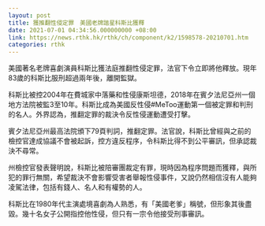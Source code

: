 ```yaml
---
layout: post
title: 獲推翻性侵定罪　美國老牌諧星科斯比獲釋
date: 2021-07-01 04:34:56.000000000 +08:00
link: https://news.rthk.hk/rthk/ch/component/k2/1598578-20210701.htm
categories: rthk
---
```


美國著名老牌喜劇演員科斯比獲法庭推翻性侵定罪，法官下令立即將他釋放。現年83歲的科斯比服刑超過兩年後，離開監獄。

科斯比被控2004年在費城家中落藥和性侵康斯坦德，2018年在賓夕法尼亞州一個地方法院被監3至10年。科斯比成為美國反性侵#MeToo運動第一個被定罪和判刑的名人。外界認為，推翻定罪的裁決令反性侵運動遭受打擊。

賓夕法尼亞州最高法院頒下79頁判詞，推翻定罪。法官說，科斯比曾經與之前的檢控官達成協議不會被起訴，控方違反程序，令科斯比得不到公平審訊，但承認裁決不尋常。

州檢控官發表聲明說，科斯比被陪審團裁定有罪，現時因為程序問題而獲釋，與所犯的罪行無關，希望裁決不會影響受害者舉報性侵事件，又說仍然相信沒有人能夠凌駕法律，包括有錢人、名人和有權勢的人。

科斯比在1980年代主演處境喜劇為人熟悉，有「美國老爹」稱號，但形象其後盡毀。幾十名女子公開指控他性侵，但只有一宗令他接受刑事審訊。
